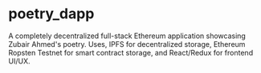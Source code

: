 # poetry_dapp
A completely decentralized full-stack Ethereum application showcasing Zubair Ahmed's poetry. Uses, IPFS for decentralized storage, Ethereum Ropsten Testnet for smart contract storage, and React/Redux for frontend UI/UX.
